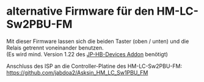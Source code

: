 # alternative Firmware für den HM-LC-Sw2PBU-FM

Mit dieser Firmware lassen sich die beiden Taster (oben / unten) und die Relais getrennt voneinander benutzen.<br>
(Es wird mind. Version 1.22 des [JP-HB-Devices Addon](https://github.com/jp112sdl/JP-HB-Devices-addon) benötigt)

Anschluss des ISP an die Controller-Platine des HM-LC-Sw2PBU-FM:<br>
https://github.com/jabdoa2/Asksin_HM_LC_Sw1PBU_FM
